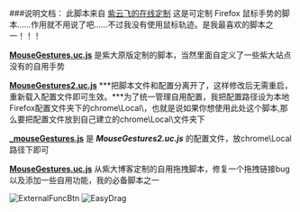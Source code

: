###说明文档：
此脚本来自 [紫云飞的在线定制](http://www.cnblogs.com/ziyunfei/archive/2011/12/15/2289504.html)
这是可定制 Firefox 鼠标手势的脚本……作用就不用说了吧……不过我没有使用鼠标轨迹。是我最喜欢的脚本之一！！！

[**MouseGestures.uc.js**](https://github.com/defpt/userChromeJs/blob/master/MouseGestures/MouseGestures.uc.js)  是紫大原版定制的脚本，当然里面自定义了一些紫大站点没有的自用手势

[**MouseGestures2.uc.js**](https://github.com/defpt/userChromeJs/blob/master/MouseGestures/MouseGestures2.uc.js) ***把脚本文件和配置分离开了，这样修改后无需重启，重新载入配置文件即可生效。***为了统一管理自用配置，我把配置路径设为本地Firefox配置文件夹下的chrome\Local\，也就是说如果你想使用此处这个脚本,那么要把配置文件放到自己建立的chrome\Local\文件夹下

**[_mouseGestures.js](https://github.com/defpt/userChromeJs/blob/master/MouseGestures/_mouseGestures.js)** 是 ***MouseGestures2.uc.js*** 的配置文件，放chrome\Local路径下即可

[**MouseGestures.uc.js**](https://github.com/defpt/userChromeJs/tree/master/MouseGestures/EasyDrag.uc.js) 从紫大博客定制的自用拖拽脚本，修复一个拖拽链接bug以及添加一些自用功能，我的必备脚本之一

![ExternalFuncBtn](https://github.com/defpt/userChromeJs/blob/master/MouseGestures/MouseGestures.png?raw=true)
![EasyDrag](https://github.com/defpt/userChromeJs/blob/master/MouseGestures/EasyDrag.png?raw=true)